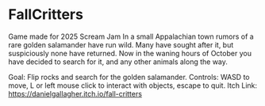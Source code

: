 # FallCritters
Game made for 2025 Scream Jam
In a small Appalachian town rumors of a rare golden salamander have run wild. 
Many have sought after it, but suspiciously none have returned. 
Now in the waning hours of October you have decided to search for it, and any other animals along the way.

Goal: Flip rocks and search for the golden salamander.
Controls: WASD to move, L or left mouse click to interact with objects, escape to quit.
Itch Link: https://danielgallagher.itch.io/fall-critters

